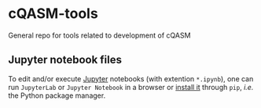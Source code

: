 # cQASM-tools
General repo for tools related to development of cQASM

## Jupyter notebook files

To edit and/or execute [Jupyter](https://jupyter.org/) notebooks (with extention `*.ipynb`), one can run `JupyterLab` or `Jupyter Notebook` in a browser
or [install it](https://jupyter.org/install) through `pip`, *i.e.* the Python package manager.
